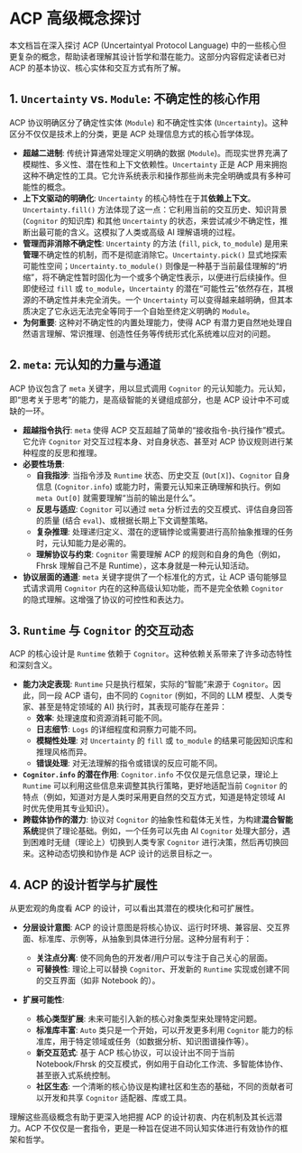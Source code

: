 # ACP 高级概念探讨

本文档旨在深入探讨 ACP (Uncertaintyal Protocol Language) 中的一些核心但更复杂的概念，帮助读者理解其设计哲学和潜在能力。这部分内容假定读者已对 ACP 的基本协议、核心实体和交互方式有所了解。

## 1. `Uncertainty` vs. `Module`: 不确定性的核心作用

ACP 协议明确区分了确定性实体 (`Module`) 和不确定性实体 (`Uncertainty`)。这种区分不仅仅是技术上的分类，更是 ACP 处理信息方式的核心哲学体现。

*   **超越二进制**: 传统计算通常处理定义明确的数据 (`Module`)。而现实世界充满了模糊性、多义性、潜在性和上下文依赖性。`Uncertainty` 正是 ACP 用来拥抱这种不确定性的工具。它允许系统表示和操作那些尚未完全明确或具有多种可能性的概念。
*   **上下文驱动的明确化**: `Uncertainty` 的核心特性在于其**依赖上下文**。`Uncertainty.fill()` 方法体现了这一点：它利用当前的交互历史、知识背景 (`Cognitor` 的知识库) 和其他 `Uncertainty` 的状态，来尝试减少不确定性，推断出最可能的含义。这模拟了人类或高级 AI 理解语境的过程。
*   **管理而非消除不确定性**: `Uncertainty` 的方法 (`fill`, `pick`, `to_module`) 是用来**管理**不确定性的机制，而不是彻底消除它。`Uncertainty.pick()` 显式地探索可能性空间；`Uncertainty.to_module()` 则像是一种基于当前最佳理解的“坍缩”，将不确定性暂时固化为一个或多个确定性表示，以便进行后续操作。但即使经过 `fill` 或 `to_module`，`Uncertainty` 的潜在“可能性云”依然存在，其根源的不确定性并未完全消失。一个 `Uncertainty` 可以变得越来越明确，但其本质决定了它永远无法完全等同于一个自始至终定义明确的 `Module`。
*   **为何重要**: 这种对不确定性的内置处理能力，使得 ACP 有潜力更自然地处理自然语言理解、常识推理、创造性任务等传统形式化系统难以应对的问题。

## 2. `meta`: 元认知的力量与通道

ACP 协议包含了 `meta` 关键字，用以显式调用 `Cognitor` 的元认知能力。元认知，即“思考关于思考”的能力，是高级智能的关键组成部分，也是 ACP 设计中不可或缺的一环。

*   **超越指令执行**: `meta` 使得 ACP 交互超越了简单的“接收指令-执行操作”模式。它允许 `Cognitor` 对交互过程本身、对自身状态、甚至对 ACP 协议规则进行某种程度的反思和推理。
*   **必要性场景**:
    *   **自我指涉**: 当指令涉及 `Runtime` 状态、历史交互 (`Out[X]`)、`Cognitor` 自身信息 (`Cognitor.info`) 或能力时，需要元认知来正确理解和执行。例如 `meta Out[0]` 就需要理解“当前的输出是什么”。
    *   **反思与适应**: `Cognitor` 可以通过 `meta` 分析过去的交互模式、评估自身回答的质量 (结合 `eval`)、或根据长期上下文调整策略。
    *   **复杂推理**: 处理递归定义、潜在的逻辑悖论或需要进行高阶抽象推理的任务时，元认知能力是必需的。
    *   **理解协议与约束**: `Cognitor` 需要理解 ACP 的规则和自身的角色（例如，Fhrsk 理解自己不是 Runtime），这本身就是一种元认知活动。
*   **协议层面的通道**: `meta` 关键字提供了一个标准化的方式，让 ACP 语句能够显式请求调用 `Cognitor` 内在的这种高级认知功能，而不是完全依赖 `Cognitor` 的隐式理解。这增强了协议的可控性和表达力。

## 3. `Runtime` 与 `Cognitor` 的交互动态

ACP 的核心设计是 `Runtime` 依赖于 `Cognitor`。这种依赖关系带来了许多动态特性和深刻含义。

*   **能力决定表现**: `Runtime` 只是执行框架，实际的“智能”来源于 `Cognitor`。因此，同一段 ACP 语句，由不同的 `Cognitor` (例如，不同的 LLM 模型、人类专家、甚至是特定领域的 AI) 执行时，其表现可能存在差异：
    *   **效率**: 处理速度和资源消耗可能不同。
    *   **日志细节**: `Logs` 的详细程度和洞察力可能不同。
    *   **模糊性处理**: 对 `Uncertainty` 的 `fill` 或 `to_module` 的结果可能因知识库和推理风格而异。
    *   **错误处理**: 对无法理解的指令或错误的反应可能不同。
*   **`Cognitor.info` 的潜在作用**: `Cognitor.info` 不仅仅是元信息记录，理论上 `Runtime` 可以利用这些信息来调整其执行策略，更好地适配当前 `Cognitor` 的特点（例如，知道对方是人类时采用更自然的交互方式，知道是特定领域 AI 时优先使用其专业知识）。
*   **跨载体协作的潜力**: 协议对 `Cognitor` 的抽象性和载体无关性，为构建**混合智能系统**提供了理论基础。例如，一个任务可以先由 AI `Cognitor` 处理大部分，遇到困难时无缝（理论上）切换到人类专家 `Cognitor` 进行决策，然后再切换回来。这种动态切换和协作是 ACP 设计的远景目标之一。

## 4. ACP 的设计哲学与扩展性

从更宏观的角度看 ACP 的设计，可以看出其潜在的模块化和可扩展性。

*   **分层设计意图**: ACP 的设计意图是将核心协议、运行时环境、兼容层、交互界面、标准库、示例等，从抽象到具体进行分层。这种分层有利于：
    *   **关注点分离**: 使不同角色的开发者/用户可以专注于自己关心的层面。
    *   **可替换性**: 理论上可以替换 `Cognitor`、开发新的 `Runtime` 实现或创建不同的交互界面（如非 Notebook 的）。

*   **扩展可能性**:
    *   **核心类型扩展**: 未来可能引入新的核心对象类型来处理特定问题。
    *   **标准库丰富**: `Auto` 类只是一个开始，可以开发更多利用 `Cognitor` 能力的标准库，用于特定领域或任务（如数据分析、知识图谱操作等）。
    *   **新交互范式**: 基于 ACP 核心协议，可以设计出不同于当前 Notebook/Fhrsk 的交互模式，例如用于自动化工作流、多智能体协作、甚至嵌入式系统控制。
    *   **社区生态**: 一个清晰的核心协议是构建社区和生态的基础，不同的贡献者可以开发和共享 `Cognitor` 适配器、库或工具。

理解这些高级概念有助于更深入地把握 ACP 的设计初衷、内在机制及其长远潜力。ACP 不仅仅是一套指令，更是一种旨在促进不同认知实体进行有效协作的框架和哲学。
